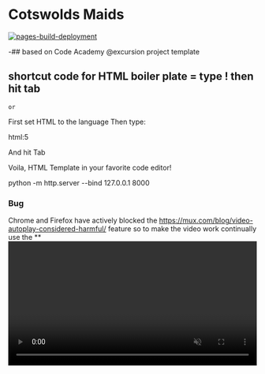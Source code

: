 # Cotswolds Maids
[![pages-build-deployment](https://github.com/SOliv1/cotswoldmaids-comingsoon/actions/workflows/pages/pages-build-deployment/badge.svg)](https://github.com/SOliv1/cotswoldmaids-comingsoon/actions/workflows/pages/pages-build-deployment)

-## based on Code Academy @excursion project template

## shortcut code for HTML boiler plate = type ! then hit tab

    or
First set HTML to the language
Then type:

html:5

And hit Tab

Voila, HTML Template in your favorite code editor!

python -m http.server --bind 127.0.0.1 8000


### Bug 

Chrome and Firefox have actively blocked the <source autoplay loop> https://mux.com/blog/video-autoplay-considered-harmful/
 feature so to make the video work continually use the **<video width="100%" controls autoplay muted> ^^ code instead:
 https://stackoverflow.com/questions/49822790/html5-video-autoplay-not-working# cotswoldmaids-comingsoon
